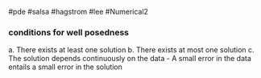 #pde #salsa #hagstrom #lee #Numerical2 

### conditions for well posedness
a. There exists at least one solution
b. There exists at most one solution
c. The solution depends continuously on the data - A small error in the data entails a small error in the solution

